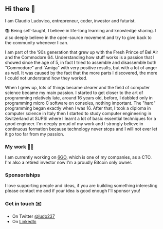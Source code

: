 ## Hi there 👋

I am Claudio Ludovico, entrepreneur, coder, investor and futurist.

📚 Being self-taught, I believe in life-long learning and knowledge sharing. 
I also deeply believe in the open-source movement and try to give back to the community whenever I can.

I am part of the ‘90s generation that grew up with the Fresh Prince of Bel Air and the Commodore 64. Understanding how stuff works is a passion that I showed since the age of 5, in fact I tried to assemble and disassemble both “Commodore” and “Amiga” with very positive results, but with a lot of anger as well. It was caused by the fact that the more parts I discovered, the more I could not understand how they worked.

When I grew up, lots of things became clearer and the field of computer science became my main passion. I started to get closer to the art of programming relatively late, around 16 years old, before, I dabbled only in programming micro C software on consoles, nothing important. The "hard" programming began exactly when I was 16. After that, I took a diploma in computer science in Italy then I started to study computer engineering in Switzerland at SUPSI where I learnt a lot of basic essential techniques for a good engineer. I'm deeply proud of my work and I strongly believe in continuous formation because technology never stops and I will not ever let it go too far from my passion. 

### My work 👨‍💻

I am currently working on [6GO](https://6go.it), which is one of my companies, as a CTO. I'm also a retired investor now I'm a proudly Bitcoin only owner.

### Sponsoriships

I love supporting people and ideas, if you are building something interesting please contact me and if your idea is good enough I'll sponsor you!

### Get in touch ✉️

- On Twitter [@ludo237](https://twitter.com/ludo237)
- On [LinkedIn](https://www.linkedin.com/in/claudio-ludovico-panetta-85b8903a/)
